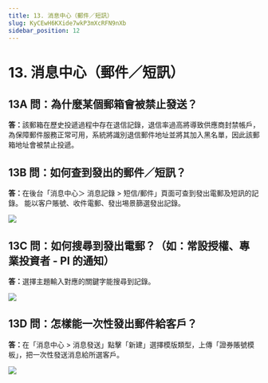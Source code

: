 ```yaml
---
title: 13. 消息中心（郵件／短訊）
slug: KyCEwH6KXide7wkP3mXcRFN9nXb
sidebar_position: 12
---
```



# 13. 消息中心（郵件／短訊）

## 13A 問：為什麼某個郵箱會被禁止發送？

**答**<b>：</b>該郵箱在歷史投遞過程中存在退信記錄，退信率過高將導致供應商封禁帳戶，為保障郵件服務正常可用，系統將識別退信郵件地址並將其加入黑名單，因此該郵箱地址會被禁止投遞。

## 13B 問：如何查到發出的郵件／短訊？

**答**<b>：</b>在後台「消息中心＞ 消息記錄 &gt; 短信/郵件」頁面可查到發出電郵及短訊的記錄。
能以客户賬號、收件電郵、發出埸景篩選發出記錄。

<img src="/assets/HpBsbwRXwopiDQxLSm9cTeAVn3f.png" src-width="2512" src-height="1350" align="center"/>

## 13C 問：如何搜尋到發出電郵？（如：常設授權、專業投資者 - PI 的通知）

<b>答：</b>選擇主題輸入對應的關鍵字能搜尋到記錄。

<img src="/assets/EWPVbD79ro9n1ExpQAyccx1mnYg.png" src-width="2490" src-height="704" align="center"/>

## 13D 問：怎樣能一次性發出郵件給客戶？

<b>答：</b>在「消息中心 &gt; 消息發送」點擊「新建」選擇模版類型，上傳「證券賬號模板」，把一次性發送消息給所選客戶。

<img src="/assets/G8UGbbRCtotnSTxIsFdcO9Nnndd.png" src-width="2506" src-height="1280" align="center"/>

